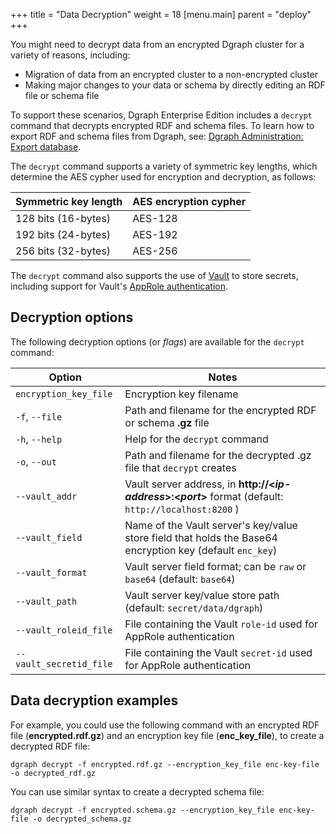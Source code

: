 +++
title = "Data Decryption"
weight = 18
[menu.main]
    parent = "deploy"
+++

You might need to decrypt data from an encrypted Dgraph cluster for a variety of
reasons, including:

* Migration of data from an encrypted cluster to a non-encrypted cluster
* Making major changes to your data or schema by directly editing an RDF file or
  schema file

To support these scenarios, Dgraph Enterprise Edition includes a `decrypt`
command that decrypts encrypted RDF and schema files. To learn how to export RDF
and schema files from Dgraph, see:
[Dgraph Administration: Export database](/deploy/dgraph-administration/#exporting-database).

The `decrypt` command supports a variety of symmetric key lengths, which
determine the AES cypher used for encryption and decryption, as follows:


| Symmetric key length | AES encryption cypher |
|----------------------|-----------------------|
| 128 bits (16-bytes)  |  AES-128              |
| 192 bits (24-bytes)  |  AES-192              |
| 256 bits (32-bytes)  |  AES-256              |


The `decrypt` command also supports the use of
[Vault](https://www.vaultproject.io/) to store secrets, including support for
Vault's
[AppRole authentication](https://www.vaultproject.io/docs/auth/approle.html).

## Decryption options

The following decryption options (or *flags*) are available for the `decrypt` command:

| Option                      | Notes                                                                |
|-----------------------------|----------------------------------------------------------------------|
|`encryption_key_file`        | Encryption key filename                                              |
|`-f`, `--file`               | Path and filename for the encrypted RDF or schema **.gz** file       |
|`-h`, `--help`               | Help for the `decrypt` command                                       |
|`-o`, `--out`                | Path and filename for the decrypted .gz file that `decrypt` creates  |
|`--vault_addr`               | Vault server address, in **http://&lt;*ip-address*&gt;:&lt;*port*&gt;** format (default: `http://localhost:8200` ) |
|`--vault_field`              | Name of the Vault server's key/value store field that holds the Base64 encryption key (default `enc_key`) |
|`--vault_format`             | Vault server field format; can be `raw` or `base64` (default: `base64`) |
|`--vault_path`               | Vault server key/value store path (default: `secret/data/dgraph`)       |
|`--vault_roleid_file`        | File containing the Vault `role-id` used for AppRole authentication     |
|`--vault_secretid_file`      |  File containing the Vault `secret-id` used for AppRole authentication  |

## Data decryption examples 

For example, you could use the following command with an encrypted RDF file
(**encrypted.rdf.gz**) and an encryption key file (**enc_key_file**), to
create a decrypted RDF file:

```
dgraph decrypt -f encrypted.rdf.gz --encryption_key_file enc-key-file -o decrypted_rdf.gz
```

You can use similar syntax to create a decrypted schema file:

```
dgraph decrypt -f encrypted.schema.gz --encryption_key_file enc-key-file -o decrypted_schema.gz
```


